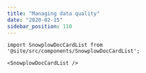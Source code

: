 ```yaml
---
title: "Managing data quality"
date: "2020-02-15"
sidebar_position: 110
---
```


```mdx-code-block
import SnowplowDocCardList from '@site/src/components/SnowplowDocCardList';

<SnowplowDocCardList />
```
